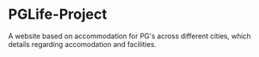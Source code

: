 # PGLife-Project
A website based on accommodation for PG's across different cities, which details regarding accomodation and facilities.
